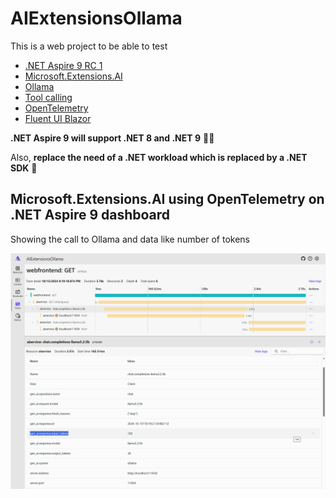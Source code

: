 # AIExtensionsOllama

This is a web project to be able to test

* [.NET Aspire 9 RC 1](https://learn.microsoft.com/en-us/dotnet/aspire/get-started/aspire-overview)
* [Microsoft.Extensions.AI](https://devblogs.microsoft.com/dotnet/introducing-microsoft-extensions-ai-preview/)
* [Ollama](https://www.ollama.com/)
* [Tool calling](https://www.ollama.com/blog/tool-support)
* [OpenTelemetry](https://learn.microsoft.com/en-us/dotnet/core/diagnostics/observability-with-otel)
* [Fluent UI Blazor](https://github.com/microsoft/fluentui-blazor)

**.NET Aspire 9 will support .NET 8 and .NET 9** 👍🏼

Also, **replace the need of a .NET workload which is replaced by a .NET SDK** 🎉

## Microsoft.Extensions.AI using OpenTelemetry on .NET Aspire 9 dashboard

Showing the call to Ollama and data like number of tokens

![Microsoft.Extensions.AI traces on .NET Aspire dashboard Traces](./ressources/AIExtensionsOllama-Traces.png)
